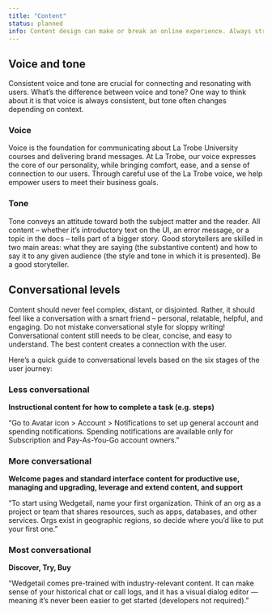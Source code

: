 ```yaml
---
title: "Content"
status: planned
info: Content design can make or break an online experience. Always strive for writing that is clear, concise, and on-brand.
---
```


## Voice and tone

Consistent voice and tone are crucial for connecting and resonating with users. What’s the difference between voice and tone? One way to think about it is that voice is always consistent, but tone often changes depending on context.

### Voice

Voice is the foundation for communicating about La Trobe University courses and delivering brand messages. At La Trobe, our voice expresses the core of our personality, while bringing comfort, ease, and a sense of connection to our users. Through careful use of the La Trobe voice, we help empower users to meet their business goals.

### Tone

Tone conveys an attitude toward both the subject matter and the reader. All content – whether it’s introductory text on the UI, an error message, or a topic in the docs – tells part of a bigger story. Good storytellers are skilled in two main areas: what they are saying (the substantive content) and how to say it to any given audience (the style and tone in which it is presented). Be a good storyteller.

## Conversational levels

Content should never feel complex, distant, or disjointed. Rather, it should feel like a conversation with a smart friend – personal, relatable, helpful, and engaging. Do not mistake conversational style for sloppy writing! Conversational content still needs to be clear, concise, and easy to understand. The best content creates a connection with the user.

Here’s a quick guide to conversational levels based on the six stages of the user journey:

### Less conversational

**Instructional content for how to complete a task (e.g. steps)**

“Go to Avatar icon > Account > Notifications to set up general account and spending notifications. Spending notifications are available only for Subscription and Pay-As-You-Go account owners.”

### More conversational

**Welcome pages and standard interface content for productive use, managing and upgrading, leverage and extend content, and support**

“To start using Wedgetail, name your first organization. Think of an org as a project or team that shares resources, such as apps, databases, and other services. Orgs exist in geographic regions, so decide where you’d like to put your first one.”

### Most conversational

**Discover, Try, Buy**

“Wedgetail comes pre-trained with industry-relevant content. It can make sense of your historical chat or call logs, and it has a visual dialog editor — meaning it’s never been easier to get started (developers not required).”
